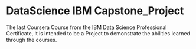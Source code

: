 # DataScience IBM Capstone_Project
The last Coursera Course from the IBM Data Science Professional Certificate, it is intended to be a Project to demonstrate the abilities learned through the courses.
